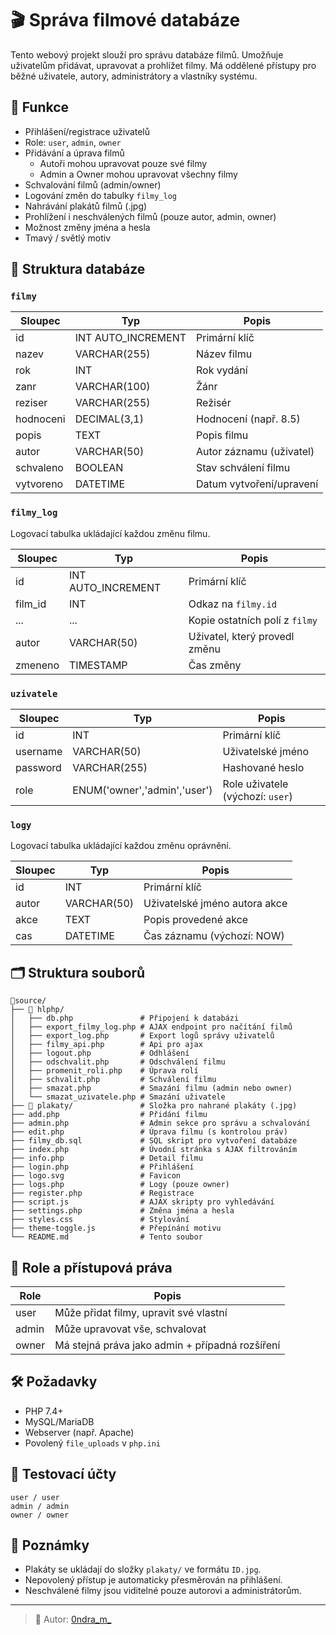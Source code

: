 
# 🎬 Správa filmové databáze

Tento webový projekt slouží pro správu databáze filmů. Umožňuje uživatelům přidávat, upravovat a prohlížet filmy. Má oddělené přístupy pro běžné uživatele, autory, administrátory a vlastníky systému.

## 🔧 Funkce

- Přihlášení/registrace uživatelů
- Role: `user`, `admin`, `owner`
- Přidávání a úprava filmů
  - Autoři mohou upravovat pouze své filmy
  - Admin a Owner mohou upravovat všechny filmy
- Schvalování filmů (admin/owner)
- Logování změn do tabulky `filmy_log`
- Nahrávání plakátů filmů (.jpg)
- Prohlížení i neschválených filmů (pouze autor, admin, owner)
- Možnost změny jména a hesla
- Tmavý / světlý motiv

## 🧱 Struktura databáze

### `filmy`
| Sloupec     | Typ           | Popis                          |
|-------------|----------------|--------------------------------|
| id          | INT AUTO_INCREMENT | Primární klíč             |
| nazev       | VARCHAR(255)  | Název filmu                    |
| rok         | INT           | Rok vydání                     |
| zanr        | VARCHAR(100)  | Žánr                           |
| reziser     | VARCHAR(255)  | Režisér                        |
| hodnoceni   | DECIMAL(3,1)  | Hodnocení (např. 8.5)          |
| popis       | TEXT          | Popis filmu                    |
| autor       | VARCHAR(50)   | Autor záznamu (uživatel)       |
| schvaleno   | BOOLEAN       | Stav schválení filmu           |
| vytvoreno   | DATETIME      | Datum vytvoření/upravení       |

### `filmy_log`
Logovací tabulka ukládající každou změnu filmu.

| Sloupec     | Typ           | Popis                              |
|-------------|----------------|------------------------------------|
| id          | INT AUTO_INCREMENT | Primární klíč                |
| film_id     | INT           | Odkaz na `filmy.id`               |
| ...         | ...           | Kopie ostatních polí z `filmy`    |
| autor       | VARCHAR(50)   | Uživatel, který provedl změnu     |
| zmeneno     | TIMESTAMP     | Čas změny                         |

### `uzivatele`
| Sloupec   | Typ                           | Popis                              |
|-----------|-------------------------------|------------------------------------|
| id        | INT                           | Primární klíč                      |
| username  | VARCHAR(50)                   | Uživatelské jméno                  |
| password  | VARCHAR(255)                  | Hashované heslo                    |
| role      | ENUM('owner','admin','user')  | Role uživatele (výchozí: `user`)   |

### `logy`
Logovací tabulka ukládající každou změnu oprávnění.


| Sloupec | Typ         | Popis                              |
|---------|-------------|------------------------------------|
| id      | INT         | Primární klíč                      |
| autor   | VARCHAR(50) | Uživatelské jméno autora akce     |
| akce    | TEXT        | Popis provedené akce               |
| cas     | DATETIME    | Čas záznamu (výchozí: NOW)         |

## 🗂️ Struktura souborů

```
📁source/
├── 📁 hlphp/
│   ├── db.php               # Připojení k databázi
│   ├── export_filmy_log.php # AJAX endpoint pro načítání filmů
│   ├── export_log.php       # Export logů správy uživatelů
│   ├── filmy_api.php        # Api pro ajax
│   ├── logout.php           # Odhlášení
│   ├── odschvalit.php       # Odschválení filmu
│   ├── promenit_roli.php    # Úprava rolí
│   ├── schvalit.php         # Schválení filmu
│   ├── smazat.php           # Smazání filmu (admin nebo owner)
│   └── smazat_uzivatele.php # Smazání uživatele
├── 📁 plakaty/               # Složka pro nahrané plakáty (.jpg)
├── add.php                  # Přidání filmu
├── admin.php                # Admin sekce pro správu a schvalování
├── edit.php                 # Úprava filmu (s kontrolou práv)
├── filmy_db.sql             # SQL skript pro vytvoření databáze
├── index.php                # Úvodní stránka s AJAX filtrováním
├── info.php                 # Detail filmu 
├── login.php                # Přihlášení
├── logo.svg                 # Favicon
├── logs.php                 # Logy (pouze owner)
├── register.php             # Registrace
├── script.js                # AJAX skripty pro vyhledávání
├── settings.php             # Změna jména a hesla
├── styles.css               # Stylování
├── theme-toggle.js          # Přepínání motivu
└── README.md                # Tento soubor

```

## 🔐 Role a přístupová práva

| Role   | Popis                                      |
|--------|--------------------------------------------|
| user   | Může přidat filmy, upravit své vlastní     |
| admin  | Může upravovat vše, schvalovat             |
| owner  | Má stejná práva jako admin + případná rozšíření |

## 🛠️ Požadavky

- PHP 7.4+
- MySQL/MariaDB
- Webserver (např. Apache)
- Povolený `file_uploads` v `php.ini`

## 🧪 Testovací účty

```
user / user
admin / admin
owner / owner
```

## 📌 Poznámky

- Plakáty se ukládají do složky `plakaty/` ve formátu `ID.jpg`.
- Nepovolený přístup je automaticky přesměrován na přihlášení.
- Neschválené filmy jsou viditelné pouze autorovi a administrátorům.

---

> 📣 Autor: [0ndra_m_](https://github.com/0ndraM)  

